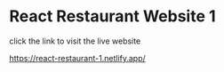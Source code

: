 # React Restaurant Website 1

click the link to visit the live website 


https://react-restaurant-1.netlify.app/